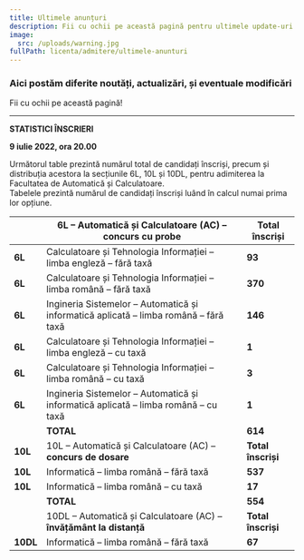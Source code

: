 ```yaml
---
title: Ultimele anunțuri
description: Fii cu ochii pe această pagină pentru ultimele update-uri!
image:
  src: /uploads/warning.jpg
fullPath: licenta/admitere/ultimele-anunturi
---
```

### Aici postăm diferite noutăți, actualizări, și eventuale modificări

Fii cu ochii pe această pagină!

- - -

**STATISTICI ÎNSCRIERI**

**9 iulie 2022, ora 20.00**

Următorul table prezintă numărul total de candidați înscriși, precum și distribuția acestora la secțiunile 6L, 10L și 10DL, pentru adimiterea la Facultatea de Automatică și Calculatoare. \
Tabelele prezintă numărul de candidați înscriși luând în calcul numai prima lor opțiune.

|          | 6L – Automatică și Calculatoare (AC) – **concurs cu probe**                          | **Total înscriși** |
| -------- | ------------------------------------------------------------------------------------ | ------------------ |
| **6L**   | Calculatoare și Tehnologia Informației – limba engleză – fără taxă                   | **93**             |
| **6L**   | Calculatoare și Tehnologia Informației – limba română – fără taxă                    | **370**            |
| **6L**   | Ingineria Sistemelor – Automatică și informatică aplicată – limba română – fără taxă | **146**            |
| **6L**   | Calculatoare și Tehnologia Informației – limba engleză – cu taxă                     | **1**              |
| **6L**   | Calculatoare și Tehnologia Informației – limba română – cu taxă                      | **3**              |
| **6L**   | Ingineria Sistemelor – Automatică și informatică aplicată – limba română – cu taxă   | **1**              |
|          | **TOTAL**                                                                            | **614**            |
| **10L**  | 10L – Automatică și Calculatoare (AC) – **concurs de dosare**                        | **Total înscriși** |
| **10L**  | Informatică – limba română – fără taxă                                               | **537**            |
| **10L**  | Informatică – limba română – cu taxă                                                 | **17**             |
|          | **TOTAL**                                                                            | **554**            |
|          | 10DL – Automatică și Calculatoare (AC) – **învățământ la distanță**                  | **Total înscriși** |
| **10DL** | Informatică – limba română – fără taxă                                               | **67**             |